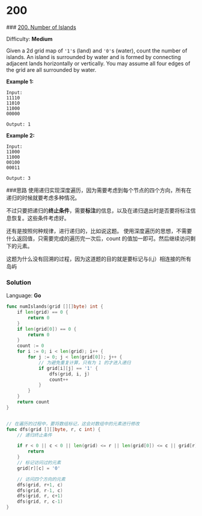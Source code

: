 # 200
\### [200\. Number of Islands](https://leetcode.com/problems/number-of-islands/)

Difficulty: **Medium**


Given a 2d grid map of `'1'`s (land) and `'0'`s (water), count the number of islands. An island is surrounded by water and is formed by connecting adjacent lands horizontally or vertically. You may assume all four edges of the grid are all surrounded by water.

**Example 1:**

```
Input:
11110
11010
11000
00000

Output: 1
```

**Example 2:**

```
Input:
11000
11000
00100
00011

Output: 3
```

###思路
使用递归实现深度遍历，因为需要考虑到每个节点的四个方向，所有在递归的时候就要考虑多种情况。

不过只要把递归的**终止条件**，需要**标注**的信息，以及在递归退出时是否要将标注信息恢复。这些条件考虑好。

还有是按照何种规律，进行递归的，比如说这题。 使用深度遍历的思想，不需要什么返回值，只需要完成的遍历完一次后，count 的值加一即可。然后继续访问剩下的元素。

这题为什么没有回溯的过程，因为这道题的目的就是要标记与(i,j）相连接的所有岛屿
### Solution

Language: **Go**

```go
func numIslands(grid [][]byte) int {
    if len(grid) == 0 {
		return 0
	}
	if len(grid[0]) == 0 {
		return 0
	}
	count := 0
	for i := 0; i < len(grid); i++ {
		for j := 0; j < len(grid[0]); j++ {
			// 为避免重复计算，只有为 1 的才进入递归
			if grid[i][j] == '1' {
				dfs(grid, i, j)
				count++
			}
		}
	}
	return count
}


// 在遍历的过程中，要将数组标记，这会对数组中的元素进行修改
func dfs(grid [][]byte, r, c int) {
	// 递归终止条件

	if r < 0 || c < 0 || len(grid) <= r || len(grid[0]) <= c || grid[r][c] != '1' {
		return
	}
	// 标记访问过的元素
	grid[r][c] = '0'

	// 访问四个方向的元素
	dfs(grid, r+1, c)
	dfs(grid, r-1, c)
	dfs(grid, r, c+1)
	dfs(grid, r, c-1)
}

```